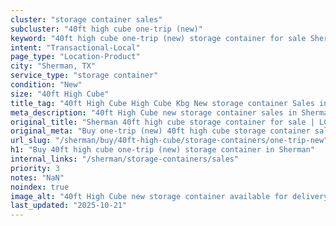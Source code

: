 ```yaml
---
cluster: "storage container sales"
subcluster: "40ft high cube one-trip (new)"
keyword: "40ft high cube one-trip (new) storage container for sale Sherman, TX"
intent: "Transactional-Local"
page_type: "Location-Product"
city: "Sherman, TX"
service_type: "storage container"
condition: "New"
size: "40ft High Cube"
title_tag: "40ft High Cube High Cube Kbg New storage container Sales in Sherman | LC Container"
meta_description: "40ft High Cube new storage container sales in Sherman. High cube containers with extra height. Fast delivery, competitive pricing. Serving storage containers area. Quote ID: NZH. Call (214) 524-4168 for your free quote today."
original_title: "Sherman 40ft high cube storage container for sale | LC"
original_meta: "Buy one-trip (new) 40ft high cube storage container sale with local delivery in Sherman, TX. LC Container — local Since 2003. Request a fast quote today."
url_slug: "/sherman/buy/40ft-high-cube/storage-containers/one-trip-new"
h1: "Buy 40ft high cube one-trip (new) storage container in Sherman"
internal_links: "/sherman/storage-containers/sales"
priority: 3
notes: "NaN"
noindex: true
image_alt: "40ft High Cube new storage container available for delivery in Sherman"
last_updated: "2025-10-21"
---
```


<!-- TODO: Add unique city/inventory copy, images, and internal links here. -->
